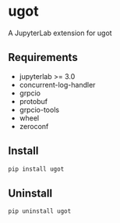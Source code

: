 # ugot
A JupyterLab extension for ugot

## Requirements

* jupyterlab >= 3.0
* concurrent-log-handler
* grpcio
* protobuf
* grpcio-tools
* wheel
* zeroconf

## Install

```bash
pip install ugot
```

## Uninstall

```bash
pip uninstall ugot
```


